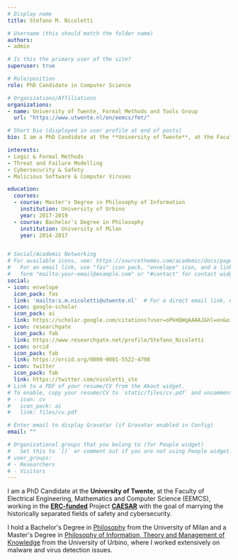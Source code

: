 ```yaml
---
# Display name
title: Stefano M. Nicoletti

# Username (this should match the folder name)
authors:
- admin

# Is this the primary user of the site?
superuser: true

# Role/position
role: PhD Candidate in Computer Science

# Organizations/Affiliations
organizations:
- name: University of Twente, Formal Methods and Tools Group
  url: "https://www.utwente.nl/en/eemcs/fmt/"

# Short bio (displayed in user profile at end of posts)
bio: I am a PhD Candidate at the **University of Twente**, at the Faculty of Electrical Engineering, Mathematics and Computer Science (EEMCS), working in the **ERC-funded Project CAESAR** with the goal of marrying the historically separated fields of safety and cybersecurity.

interests:
- Logic & Formal Methods
- Threat and Failure Modelling
- Cybersecurity & Safety
- Malicious Software & Computer Viruses

education:
  courses:
  - course: Master's Degree in Philosophy of Information
    institution: University of Urbino
    year: 2017-2019
  - course: Bachelor's Degree in Philosophy
    institution: University of Milan
    year: 2014-2017


# Social/Academic Networking
# For available icons, see: https://sourcethemes.com/academic/docs/page-builder/#icons
#   For an email link, use "fas" icon pack, "envelope" icon, and a link in the
#   form "mailto:your-email@example.com" or "#contact" for contact widget.
social:
- icon: envelope
  icon_pack: fas
  link: 'mailto:s.m.nicoletti@utwente.nl'  # For a direct email link, use "mailto:test@example.org".
- icon: google-scholar
  icon_pack: ai
  link: https://scholar.google.com/citations?user=oPkHQWgAAAAJ&hl=en&oi=ao
- icon: researchgate
  icon_pack: fab
  link: https://www.researchgate.net/profile/Stefano_Nicoletti
- icon: orcid
  icon_pack: fab
  link: https://orcid.org/0000-0001-5522-4798
- icon: twitter
  icon_pack: fab
  link: https://twitter.com/nicoletti_ste
# Link to a PDF of your resume/CV from the About widget.
# To enable, copy your resume/CV to `static/files/cv.pdf` and uncomment the lines below.
# - icon: cv
#   icon_pack: ai
#   link: files/cv.pdf

# Enter email to display Gravatar (if Gravatar enabled in Config)
email: ""

# Organizational groups that you belong to (for People widget)
#   Set this to `[]` or comment out if you are not using People widget.
# user_groups:
# - Researchers
# - Visitors
---
```


I am a PhD Candidate at the **University of Twente**, at the Faculty of Electrical Engineering, Mathematics and Computer Science (EEMCS), working in the <a href="https://www.utoday.nl/news/67696/erc-consolidator-grant-for-marielle-stoelinga">**ERC-funded**</a> Project <a href="https://www.utwente.nl/en/eemcs/fmt/research/projects/caesar/">**CAESAR**</a> with the goal of marrying the historically separated fields of safety and cybersecurity.

I hold a Bachelor's Degree in <a href="http://eng.dipafilo.unimi.it/ecm/home">Philosophy</a> from the University of Milan and a Master's Degree in <a href="http://filosofia.uniurb.it/">Philosophy of Information, Theory and Management of Knowledge</a> from the University of Urbino, where I worked extensively on malware and virus detection issues.
